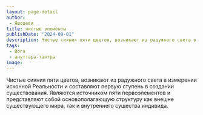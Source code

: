 ```yaml
---
layout: page-detail
author:
 - Яшодеви
title: чистые элементы
publishDate: "2024-09-01"
description: Чистые сияния пяти цветов, возникают из радужного света в измерении исконной Реальности и составляют первую ступень в создании существования. Являются источником пяти первоэлементов и представляют собой основополагающую структуру как внешне существующего мира, так и внутреннего существа индивида.
tags:
 - йога
 - ануттара-тантра
image: 
---
```


Чистые сияния пяти цветов, возникают из радужного света в измерении исконной Реальности и составляют первую ступень в создании существования. Являются источником пяти первоэлементов и представляют собой основополагающую структуру как внешне существующего мира, так и внутреннего существа индивида.

